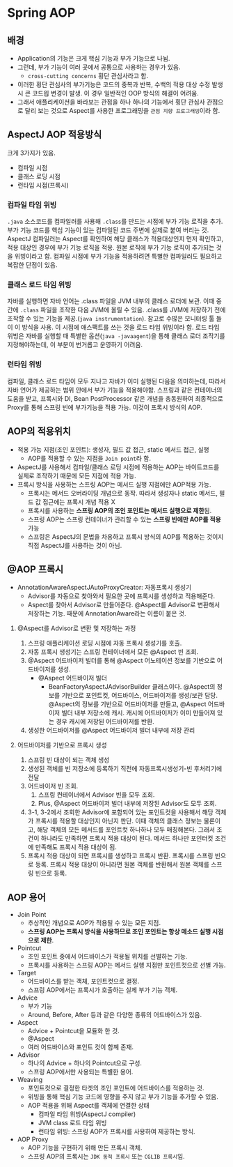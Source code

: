 # Spring AOP

## 배경
- Application의 기능은 크게 핵심 기능과 부가 기능으로 나뉨.
- 그런데, 부가 기능이 여러 곳에서 공통으로 사용하는 경우가 있음. 
    - `cross-cutting concerns` 횡단 관심사라고 함.
- 이러한 횡단 관심사의 부가기능은 코드의 중복과 반복, 수백의 적용 대상 수정 발생시 큰 코드읩 변경이 발생. 이 경우 일반적인 OOP 방식의 해결이 어려움.
- 그래서 애플리케이션을 바라보는 관점을 하나 하나의 기능에서 횡단 관심사 관점으로 달리 보는 것으로 Aspect를 사용한 프로그래밍을 `관점 지향 프로그래밍`이라 함.

## AspectJ AOP 적용방식
크게 3가지가 있음.
- 컴파일 시점
- 클래스 로딩 시점
- 런타임 시점(프록시)

### 컴파일 타임 위빙
`.java` 소스코드를 컴파일러를 사용해 `.class`를 만드는 시점에 부가 기능 로직을 추가.
부가 기능 코드를 핵심 기능이 있는 컴파일된 코드 주변에 실제로 붙여 버리는 것.
AspectJ 컴파일러는 Aspect를 확인하여 해당 클래스가 적용대상인지 먼저 확인하고, 적용 대상인 경우에 부가 기능 로직을 적용.
원본 로직에 부가 기능 로직이 추가되는 것을 위빙이라고 함.
컴파일 시점에 부가 기능을 적용하려면 특별한 컴파일러도 필요하고 복잡한 단점이 있음.

### 클래스 로드 타임 위빙
자바를 실행하면 자바 언어는 .class 파일을 JVM 내부의 클래스 로더에 보관. 이때 중간에 `.class` 파일을 조작한 다음 JVM에 올릴 수 있음. .class를 JVM에 저장하기 전에 조작할 수 있는 기능을 제공.(`java instrumentation`). 참고로 수많은 모니터링 툴 들이 이 방식을 사용. 이 시점에 애스팩트를 쓰는 것을 로드 타임 위빙이라 함.
로드 타임 위빙은 자바를 실행할 때 특별한 옵션(`java -javaagent`)을 통해 클래스 로더 조작기를 지정해야하는데, 이 부분이 번거롭고 운영하기 어려움.

### 런타임 위빙
컴파일, 클래스 로드 타임이 모두 지나고 자바가 이미 실행된 다음을 의미하는데, 따라서 자바 언어가 제공하는 범위 안에서 부가 기능을 적용해야함. 
스프링과 같은 컨테이너의 도움을 받고, 프록시와 DI, Bean PostProcessor 같은 개념을 총동원하여 최종적으로 Proxy를 통해 스프링 빈에 부가기능을 적용 가능. 이것이 프록시 방식의 AOP.

## AOP의 적용위치
- 적용 가능 지점(조인 포인트): 생성자, 필드 값 접근, static 메서드 접근, 실행
    - AOP를 적용할 수 있는 지점을 `Join point`라 함.
- AspectJ를 사용해서 컴파일/클래스 로딩 시점에 적용하는 AOP는 바이트코드를 실제로 조작하기 때문에 모든 지점에 적용 가능.
- 프록시 방식을 사용하는 스프링 AOP는 메서드 실행 지점에만 AOP적용 가능.
    - 프록시는 메서드 오버라이딩 개념으로 동작. 따라서 생성자나 static 메서드, 필드 값 접근에는 프록시 개념 적용 X
    - 프록시를 사용하는 **스프링 AOP의 조인 포인트는 메서드 실행으로 제한**됨.
    - 스프링 AOP는 스프링 컨테이너가 관리할 수 있는 **스프링 빈에만 AOP를 적용** 가능
    - 스프링은 AspectJ의 문법을 차용하고 프록시 방식의 AOP를 적용하는 것이지 직접 AspectJ를 사용하는 것이 아님.

## @AOP 프록시
- AnnotationAwareAspectJAutoProxyCreator: 자동프록시 생성기 
    - Advisor를 자동으로 찾아와서 필요한 곳에 프록시를 생성하고 적용해준다.
    - Aspect를 찾아서 Advisor로 만들어준다. @Aspect를 Advisor로 변환해서 저장하는 기능. 때문에 AnnotationAware라는 이름이 붙은 것.


1. @Aspect를 Advisor로 변환 및 저장하는 과정
    1. 스프링 애플리케이션 로딩 시점에 자동 프록시 생성기를 호출.
    1. 자동 프록시 생성기는 스프링 컨테이너에서 모든 @Aspect 빈 조회.
    1. @Aspect 어드바이저 빌더를 통해 @Aspect 어노테이션 정보를 기반으로 어드바이저를 생성.
        - @Aspect 어드바이저 빌더
            - BeanFactoryAspectJAdvisorBuilder 클래스이다. @Aspect의 정보를 기반으로 포인트컷, 어드바이스, 어드바이저를 생성/보관 담당. @Aspect의 정보를 기반으로 어드바이저를 만들고, @Aspect 어드바이저 빌더 내부 저장소에 캐시. 캐시에 어드바이저가 이미 만들어져 있는 경우 캐시에 저장된 어드바이저를 반환.
    1. 생성한 어드바이저를 @Aspect 어드바이저 빌더 내부에 저장 관리

1. 어드바이저를 기반으로 프록시 생성
    1. 스프링 빈 대상이 되는 객체 생성
    1. 생성된 객체를 빈 저장소에 등록하기 직전에 자동프록시생성기-빈 후처리기에 전달
    1. 어드바이저 빈 조회.
        1. 스프링 컨테이너에서 Advisor 빈을 모두 조회.
        1. Plus, @Aspect 어드바이저 빌더 내부에 저장된 Advisor도 모두 조회.
    1. 3-1, 3-2에서 조회한 Advisor에 포함되어 있는 포인트컷을 사용해서 해당 객체가 프록시를 적용할 대상인지 아닌지 판단. 이때 객체의 클래스 정보는 물론이고, 해당 객체의 모든 메서드를 포인트컷 하나하나 모두 매칭해본다. 그래서 조건이 하나라도 만족하면 프록시 적용 대상이 된다. 메서드 하나만 포인터컷 조건에 만족해도 프록시 적용 대상이 됨. 
    1. 프록시 적용 대상이 되면 프록시를 생성하고 프록시 반환. 프록시를 스프링 빈으로 등록. 프록시 적용 대상이 아니라면 원본 객체를 반환해서 원본 객체를 스프링 빈으로 등록.


## AOP 용어
- Join Point
    - 추상적인 개념으로 AOP가 적용될 수 있는 모든 지점.
    - __스프링 AOP는 프록시 방식을 사용하므로 조인 포인트는 항상 메소드 실행 시점으로 제한__.
- Pointcut
    - 조인 포인트 중에서 어드바이스가 적용될 위치를 선별하는 기능.
    - 프록시를 사용하는 스프링 AOP는 메서드 실행 지점만 포인트컷으로 선별 가능.
- Target
    - 어드바이스를 받는 객체, 포인트컷으로 결정.
    - 스프링 AOP에서는 프록시가 호출하는 실제 부가 기능 객체.
- Advice
    - 부가 기능
    - Around, Before, After 등과 같은 다양한 종류의 어드바이스가 있음.
- Aspect
    - Advice + Pointcut을 모듈화 한 것.
    - @Aspect
    - 여러 어드바이스와 포인트 컷이 함꼐 존재.
- Advisor
    - 하나의 Advice + 하나의 Pointcut으로 구성.
    - 스프링 AOP에서만 사용되는 특별한 용어.
- Weaving
    - 포인트컷으로 결정한 타겟의 조인 포인트에 어드바이스를 적용하는 것.
    - 위빙을 통해 핵심 기능 코드에 영향을 주지 않고 부가 기능을 추가할 수 있음.
    - AOP 적용을 위해 Aspect를 객체에 연결한 상태
        - 컴파일 타임 위빙(AspectJ compiler)
        - JVM class 로드 타임 위빙
        - 런타임 위빙: 스프링 AOP가 프록시를 사용하여 제공하는 방식.
- AOP Proxy
    - AOP 기능을 구현하기 위해 만든 프록시 객체. 
    - 스프링 AOP의 프록시는 `JDK 동적 프록시` 또는 `CGLIB 프록시`임.
